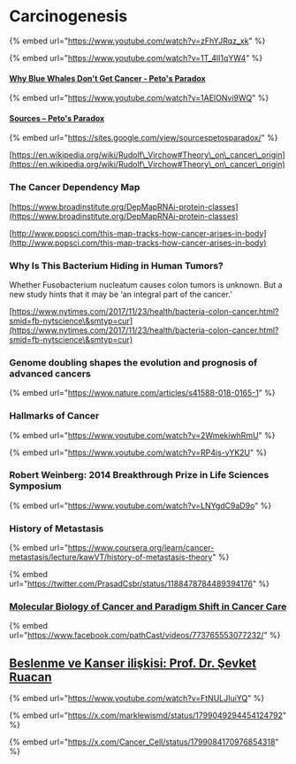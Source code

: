 # Carcinogenesis

{% embed url="https://www.youtube.com/watch?v=zFhYJRqz_xk" %}

{% embed url="https://www.youtube.com/watch?v=1T_4lI1qYW4" %}

#### [Why Blue Whales Don't Get Cancer - Peto's Paradox](https://www.youtube.com/watch?v=1AElONvi9WQ)

{% embed url="https://www.youtube.com/watch?v=1AElONvi9WQ" %}

#### [Sources – Peto's Paradox](https://sites.google.com/view/sourcespetosparadox/)

{% embed url="https://sites.google.com/view/sourcespetosparadox/" %}

[https://en.wikipedia.org/wiki/Rudolf\_Virchow#Theory\_on\_cancer\_origin](https://en.wikipedia.org/wiki/Rudolf\_Virchow#Theory\_on\_cancer\_origin)

### The Cancer Dependency Map

[https://www.broadinstitute.org/DepMapRNAi-protein-classes](https://www.broadinstitute.org/DepMapRNAi-protein-classes)

[http://www.popsci.com/this-map-tracks-how-cancer-arises-in-body](http://www.popsci.com/this-map-tracks-how-cancer-arises-in-body)

### Why Is This Bacterium Hiding in Human Tumors?

Whether Fusobacterium nucleatum causes colon tumors is unknown. But a new study hints that it may be ‘an integral part of the cancer.’

[https://www.nytimes.com/2017/11/23/health/bacteria-colon-cancer.html?smid=fb-nytscience\&smtyp=cur](https://www.nytimes.com/2017/11/23/health/bacteria-colon-cancer.html?smid=fb-nytscience\&smtyp=cur)

### Genome doubling shapes the evolution and prognosis of advanced cancers

{% embed url="https://www.nature.com/articles/s41588-018-0165-1" %}

### Hallmarks of Cancer

{% embed url="https://www.youtube.com/watch?v=2WmekiwhRmU" %}

{% embed url="https://www.youtube.com/watch?v=RP4js-yYK2U" %}

### Robert Weinberg: 2014 Breakthrough Prize in Life Sciences Symposium

{% embed url="https://www.youtube.com/watch?v=LNYgdC9aD9o" %}

### History of Metastasis

{% embed url="https://www.coursera.org/learn/cancer-metastasis/lecture/kawVT/history-of-metastasis-theory" %}

{% embed url="https://twitter.com/PrasadCsbr/status/1188478784489394176" %}

### [Molecular Biology of Cancer and Paradigm Shift in Cancer Care](https://www.facebook.com/pathCast/videos/773765553077232/)

{% embed url="https://www.facebook.com/pathCast/videos/773765553077232/" %}

## [Beslenme ve Kanser ilişkisi: Prof. Dr. Şevket Ruacan](https://www.youtube.com/watch?v=FtNULJIuiYQ\&feature=emb\_logo)

{% embed url="https://www.youtube.com/watch?v=FtNULJIuiYQ" %}



{% embed url="https://x.com/marklewismd/status/1799049294454124792" %}



{% embed url="https://x.com/Cancer_Cell/status/1799084170976854318" %}



